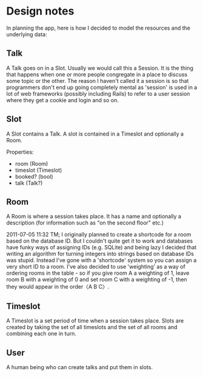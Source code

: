 Design notes
============

In planning the app, here is how I decided to model the resources and the
underlying data:

Talk
----

A Talk goes on in a Slot. Usually we would call this a Session. It is the thing
that happens when one or more people congregate in a place to discuss some
topic or the other. The reason I haven't called it a session is so that
programmers don't end up going completely mental as 'session' is used in a lot
of web frameworks (possibly including Rails) to refer to a user session where
they get a cookie and login and so on.

Slot
----

A Slot contains a Talk. A slot is contained in a Timeslot and optionally a Room.

Properties:
  * room (Room)
  * timeslot (Timeslot)
  * booked? (bool)
  * talk (Talk?)

Room
----

A Room is where a session takes place. It has a name and optionally a
description (for information such as "on the second floor" etc.)

2011-07-05 11:32 TM; I originally planned to create a shortcode for a room
based on the database ID. But I couldn't quite get it to work and databases
have funky ways of assigning IDs (e.g. SQLite) and being lazy I decided that
writing an algorithm for turning integers into strings based on database IDs
was stupid. Instead I've gone with a 'shortcode' system so you can assign a
very short ID to a room. I've also decided to use 'weighting' as a way of
ordering rooms in the table - so if you give room A a weighting of 1, leave
room B with a weighting of 0 and set room C with a weighting of -1, then they
would appear in the order〈A B C〉.

Timeslot
--------

A Timeslot is a set period of time when a session takes place. Slots are
created by taking the set of all timeslots and the set of all rooms and
combining each one in turn.

User
----

A human being who can create talks and put them in slots.
